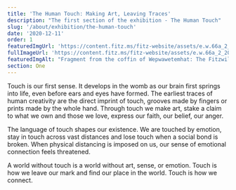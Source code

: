 ```yaml
---
title: 'The Human Touch: Making Art, Leaving Traces'
description: "The first section of the exhibition - The Human Touch"
slug: '/about/exhibition/the-human-touch'
date: '2020-12-11'
order: 1
featuredImgUrl: 'https://content.fitz.ms/fitz-website/assets/e.w.66a_2_201507_kly25_dc1.jpg?key=directus-medium-crop'
fullImageUrl: 'https://content.fitz.ms/fitz-website/assets/e.w.66a_2_201507_kly25_dc1.jpg'
featuredImgAlt: "Fragment from the coffin of Wepwawetemhat: The Fitzwillam Museum"
section: One
---
```

Touch is our first sense. It develops in the womb as our brain first springs into life, even before ears and eyes have formed. The earliest traces of human creativity are the direct imprint of touch, grooves made by fingers or prints made by the whole hand. Through touch we make art, stake a claim to what we own and those we love, express our faith, our belief, our anger.

The language of touch shapes our existence. We are touched by emotion, stay in touch across vast distances and lose touch when a social bond is broken. When physical distancing is imposed on us, our sense of emotional connection feels threatened.

A world without touch is a world without art, sense, or emotion. Touch is how we leave our mark and find our place in the world. Touch is how we connect.
